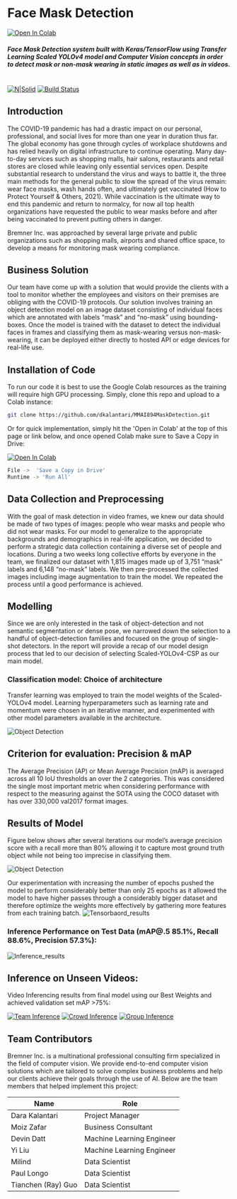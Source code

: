 # Face Mask Detection
[![Open In Colab](https://colab.research.google.com/assets/colab-badge.svg)](https://colab.research.google.com/github/dkalantari/MMAI894MaskDetection/blob/main/Notebooks/894_Bremner_Mask_Detection_ScaledYOLOv4_Vfinal.ipynb)  


##### Face Mask Detection system built with Keras/TensorFlow using Transfer Learning Scaled YOLOv4 model and Computer Vision concepts in order to detect mask or non-mask wearing  in static images as well as in videos.
#
#
[![N|Solid](https://cldup.com/dTxpPi9lDf.thumb.png)](https://nodesource.com/products/nsolid)    [![Build Status](https://travis-ci.org/joemccann/dillinger.svg?branch=master)](https://travis-ci.org/joemccann/dillinger)


## Introduction

The COVID-19 pandemic has had a drastic impact on our personal, professional, and social lives for more than one year in duration thus far. The global economy has gone through cycles of workplace shutdowns and has relied heavily on digital infrastructure to continue operating. Many day-to-day services such as shopping malls, hair salons, restaurants and retail stores are closed while leaving only essential services open. Despite substantial research to understand the virus and ways to battle it, the three main methods for the general public to slow the spread of the virus remain: wear face masks, wash hands often, and ultimately get vaccinated  (How to Protect Yourself & Others, 2021). While vaccination is the ultimate way to end this pandemic and return to normalcy, for now all top health organizations have requested the public to wear masks before and after being vaccinated to prevent putting others in danger.

Bremner Inc. was approached by several large private and public organizations such as shopping malls, airports and shared office space, to  develop a means for monitoring mask wearing compliance.  

## Business Solution 
Our team have come up with a solution that would provide the clients with a tool to monitor whether the employees and visitors on their premises are obliging with the COVID-19 protocols. Our solution involves training an object detection model on an image dataset consisting of individual faces which are annotated with labels “mask” and “no-mask” using bounding-boxes. Once the model is trained with the dataset to detect the individual faces in frames and classifying them as mask-wearing versus non-mask-wearing, it can be deployed either directly to hosted API or edge devices for real-life use. 

## Installation of Code

To run our code it is best to use the Google Colab resources as the training will require high GPU processing. Simply, clone this repo and upload to a Colab instance:

```sh
git clone https://github.com/dkalantari/MMAI894MaskDetection.git
```
Or for quick implementation, simply hit the 'Open in Colab' at the top of this page or link below, and once opened Colab make sure to Save a Copy in Drive:

[![Open In Colab](https://colab.research.google.com/assets/colab-badge.svg)](https://colab.research.google.com/github/dkalantari/MMAI894MaskDetection/blob/main/Notebooks/894_Bremner_Mask_Detection_ScaledYOLOv4_Vfinal.ipynb)  
```sh
File ->  'Save a Copy in Drive'
Runtime -> 'Run All'
```




## Data Collection and Preprocessing
With the goal of mask detection in video frames, we knew our data should be made of two types of images: people who wear masks and people who did not wear masks. For our model to generalize to the appropriate backgrounds and demographics in real-life application, we decided to perform a strategic data collection containing a diverse set of people and locations. During a two weeks long collective efforts by everyone in the team, we finalized our dataset with 1,815 images made up of 3,751  “mask” labels and 6,148 “no-mask” labels. We then pre-processed the collected images including image augmentation to train the model. We repeated the process until a good performance is achieved.


## Modelling
Since we are only interested in the task of object-detection and not semantic segmentation or dense pose, we narrowed down the selection to a handful of object-detection families and focused on the group of single-shot detectors. In the report will provide a recap of our model design process that led to our decision of selecting Scaled-YOLOv4-CSP as our main model.


### Classification model: Choice of architecture

Transfer learning was employed to train the model weights of the Scaled-YOLOv4 model.
Learning hyperparameters such as learning rate and momentum were chosen in an iterative manner, and experimented with other model parameters available in the architecture.


![Object Detection](https://i.ibb.co/0tHfFgg/object-dection1.png)

## Criterion for evaluation: Precision & mAP

The Average Precision (AP) or Mean Average Precision (mAP) is averaged across all 10 IoU thresholds an over the 2 categories. This was considered the single most important metric when considering performance with respect to the measuring against the SOTA using the COCO dataset with has over 330,000 val2017 format images.

## Results of Model

Figure below shows after several iterations our model’s average precision score with a recall more than 80% allowing it to capture most ground truth object while not being too imprecise in classifying them.

![Object Detection](https://i.ibb.co/TLTTDFs/fig22-good-on-groundtruth.jpg)

Our experimentation with increasing the number of epochs pushed the model to perform considerably better than only 25 epochs as it allowed the model to have higher passes through a considerably bigger dataset and therefore optimize the weights more effectively by gathering more features from each training batch.
![Tensorbaord_results](https://i.ibb.co/JpvygmN/tensorboard-result1.png)

### Inference Performance on Test Data (mAP@.5 85.1%, Recall 88.6%, Precision 57.3%):

![Inference_results](https://i.ibb.co/xDMdD22/test-inferencing-score.png)




## Inference on Unseen Videos:

Video Inferencing results from final model using our Best Weights and achieved validation set mAP >75%:


[![Team Inference](https://github.com/dkalantari/MMAI894MaskDetection/blob/main/Assets/team_bef_aft2_small.gif?raw=true)](https://github.com/dkalantari/MMAI894MaskDetection/blob/main/Assets/team_bef_aft2.gif?raw=true)
[![Crowd Inference](https://github.com/dkalantari/MMAI894MaskDetection/blob/main/Assets/crowd_bef_aft_small.gif?raw=true)](https://github.com/dkalantari/MMAI894MaskDetection/blob/main/Assets/crowd_bef_aft.gif?raw=true)
[![Group Inference](https://github.com/dkalantari/MMAI894MaskDetection/blob/main/Assets/group_bef_aft_small.gif?raw=true)]((https://github.com/dkalantari/MMAI894MaskDetection/blob/main/Assets/group_bef_aft_small.gif?raw=true))



## Team Contributors

Bremner Inc. is a multinational professional consulting firm specialized in the field of computer vision. We provide end-to-end computer vision solutions which are tailored to solve complex business problems and help our clients achieve their goals through the use of AI. Below are the team members that helped implement this project:

| Name | Role |
| ------ | ------ |
| Dara Kalantari  | Project Manager |
| Moiz Zafar | Business Consultant |
| Devin Datt | Machine Learning Engineer |
| Yi Liu    | Machine Learning Engineer |
| Milind | Data Scientist |
| Paul Longo | Data Scientist |
| Tianchen (Ray) Guo  | Data Scientist |


